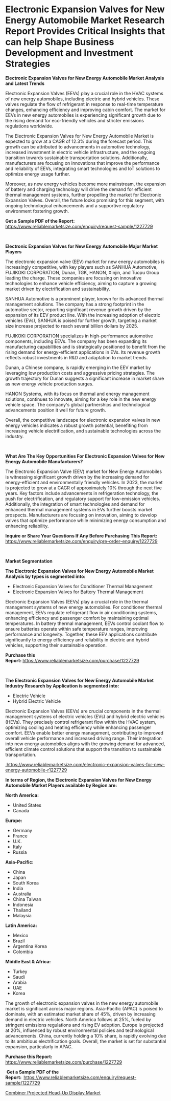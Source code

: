 <p><h1>Electronic Expansion Valves for New Energy Automobile Market Research Report Provides Critical Insights that can help Shape Business Development and Investment Strategies</h1></p><p><strong>Electronic Expansion Valves for New Energy Automobile Market Analysis and Latest Trends</strong></p>
<p><p>Electronic Expansion Valves (EEVs) play a crucial role in the HVAC systems of new energy automobiles, including electric and hybrid vehicles. These valves regulate the flow of refrigerant in response to real-time temperature changes, enhancing efficiency and improving cabin comfort. The market for EEVs in new energy automobiles is experiencing significant growth due to the rising demand for eco-friendly vehicles and stricter emissions regulations worldwide.</p><p>The Electronic Expansion Valves for New Energy Automobile Market is expected to grow at a CAGR of 12.3% during the forecast period. This growth can be attributed to advancements in automotive technology, increased investment in electric vehicle infrastructure, and the ongoing transition towards sustainable transportation solutions. Additionally, manufacturers are focusing on innovations that improve the performance and reliability of EEVs, integrating smart technologies and IoT solutions to optimize energy usage further.</p><p>Moreover, as new energy vehicles become more mainstream, the expansion of battery and charging technology will drive the demand for efficient thermal management systems, further propelling the market for Electronic Expansion Valves. Overall, the future looks promising for this segment, with ongoing technological enhancements and a supportive regulatory environment fostering growth.</p></p>
<p><strong>Get a Sample PDF of the Report:&nbsp;</strong> <a href="https://www.reliablemarketsize.com/enquiry/request-sample/1227729?utm_campaign=2876&utm_medium=2&utm_source=Github&utm_content=ia&utm_term=31032025&utm_id=electronic-expansion-valves-for-new-energy-automobile">https://www.reliablemarketsize.com/enquiry/request-sample/1227729</a></p>
<p>&nbsp;</p>
<p><strong>Electronic Expansion Valves for New Energy Automobile Major Market Players</strong></p>
<p><p>The electronic expansion valve (EEV) market for new energy automobiles is increasingly competitive, with key players such as SANHUA Automotive, FUJIKOKI CORPORATION, Dunan, TGK, HANON, Xinjin, and Tuopu Group leading the charge. These companies are focusing on innovative technologies to enhance vehicle efficiency, aiming to capture a growing market driven by electrification and sustainability.</p><p>SANHUA Automotive is a prominent player, known for its advanced thermal management solutions. The company has a strong footprint in the automotive sector, reporting significant revenue growth driven by the expansion of its EEV product line. With the increasing adoption of electric vehicles (EVs), SANHUA is poised for further growth, targeting a market size increase projected to reach several billion dollars by 2025.</p><p>FUJIKOKI CORPORATION specializes in high-performance automotive components, including EEVs. The company has been expanding its manufacturing capabilities and is strategically positioned to benefit from the rising demand for energy-efficient applications in EVs. Its revenue growth reflects robust investments in R&D and adaptation to market trends.</p><p>Dunan, a Chinese company, is rapidly emerging in the EEV market by leveraging low production costs and aggressive pricing strategies. The growth trajectory for Dunan suggests a significant increase in market share as new energy vehicle production surges.</p><p>HANON Systems, with its focus on thermal and energy management solutions, continues to innovate, aiming for a key role in the new energy vehicle space. The company's global partnerships and technological advancements position it well for future growth.</p><p>Overall, the competitive landscape for electronic expansion valves in new energy vehicles indicates a robust growth potential, benefiting from increasing vehicle electrification, and sustainable technologies across the industry.</p></p>
<p>&nbsp;</p>
<p><strong>What Are The Key Opportunities For Electronic Expansion Valves for New Energy Automobile Manufacturers?</strong></p>
<p><p>The Electronic Expansion Valve (EEV) market for New Energy Automobiles is witnessing significant growth driven by the increasing demand for energy-efficient and environmentally friendly vehicles. In 2023, the market is projected to grow at a CAGR of approximately 10% through the next five years. Key factors include advancements in refrigeration technology, the push for electrification, and regulatory support for low-emission vehicles. Additionally, the integration of smart technologies and demand for enhanced thermal management systems in EVs further boosts market prospects. Manufacturers are focusing on innovation, aiming to develop valves that optimize performance while minimizing energy consumption and enhancing reliability.</p></p>
<p><strong>Inquire or Share Your Questions If Any Before Purchasing This Report:</strong> <a href="https://www.reliablemarketsize.com/enquiry/pre-order-enquiry/1227729?utm_campaign=2876&utm_medium=2&utm_source=Github&utm_content=ia&utm_term=31032025&utm_id=electronic-expansion-valves-for-new-energy-automobile">https://www.reliablemarketsize.com/enquiry/pre-order-enquiry/1227729</a></p>
<p>&nbsp;</p>
<p><strong>Market Segmentation</strong></p>
<p><strong>The Electronic Expansion Valves for New Energy Automobile Market Analysis by types is segmented into:</strong></p>
<p><ul><li>Electronic Expansion Valves for Conditioner Thermal Management</li><li>Electronic Expansion Valves for Battery Thermal Management</li></ul></p>
<p><p>Electronic Expansion Valves (EEVs) play a crucial role in the thermal management systems of new energy automobiles. For conditioner thermal management, EEVs regulate refrigerant flow in air conditioning systems, enhancing efficiency and passenger comfort by maintaining optimal temperatures. In battery thermal management, EEVs control coolant flow to ensure batteries operate within safe temperature ranges, improving performance and longevity. Together, these EEV applications contribute significantly to energy efficiency and reliability in electric and hybrid vehicles, supporting their sustainable operation.</p></p>
<p><strong>Purchase this Report:&nbsp;</strong><a href="https://www.reliablemarketsize.com/purchase/1227729?utm_campaign=2876&utm_medium=2&utm_source=Github&utm_content=ia&utm_term=31032025&utm_id=electronic-expansion-valves-for-new-energy-automobile">https://www.reliablemarketsize.com/purchase/1227729</a></p>
<p>&nbsp;</p>
<p><strong>The Electronic Expansion Valves for New Energy Automobile Market Industry Research by Application is segmented into:</strong></p>
<p><ul><li>Electric Vehicle</li><li>Hybrid Electric Vehicle</li></ul></p>
<p><p>Electronic Expansion Valves (EEVs) are crucial components in the thermal management systems of electric vehicles (EVs) and hybrid electric vehicles (HEVs). They precisely control refrigerant flow within the HVAC system, optimizing cooling and heating efficiency while enhancing passenger comfort. EEVs enable better energy management, contributing to improved overall vehicle performance and increased driving range. Their integration into new energy automobiles aligns with the growing demand for advanced, efficient climate control solutions that support the transition to sustainable transportation.</p></p>
<p><a href="https://www.reliablemarketsize.com/electronic-expansion-valves-for-new-energy-automobile-r1227729?utm_campaign=2876&utm_medium=2&utm_source=Github&utm_content=ia&utm_term=31032025&utm_id=electronic-expansion-valves-for-new-energy-automobile">&nbsp;https://www.reliablemarketsize.com/electronic-expansion-valves-for-new-energy-automobile-r1227729</a></p>
<p><strong>In terms of Region, the Electronic Expansion Valves for New Energy Automobile Market Players available by Region are:</strong></p>
<p>
    <p> <strong> North America: </strong>
        <ul>
            <li>United States</li>
            <li>Canada</li>
        </ul>
        </p> 
    <p> <strong> Europe: </strong>
        <ul>
            <li>Germany</li>
            <li>France</li>
            <li>U.K.</li>
            <li>Italy</li>
            <li>Russia</li>
        </ul>
        </p> 
    <p> <strong> Asia-Pacific: </strong>
        <ul>
            <li>China</li>
            <li>Japan</li>
            <li>South Korea</li>
            <li>India</li>
            <li>Australia</li>
            <li>China Taiwan</li>
            <li>Indonesia</li>
            <li>Thailand</li>
            <li>Malaysia</li>
        </ul>
        </p> 
    <p> <strong> Latin America: </strong>
        <ul>
            <li>Mexico</li>
            <li>Brazil</li>
            <li>Argentina Korea</li>
            <li>Colombia</li>
        </ul>
        </p> 
    <p> <strong> Middle East & Africa: </strong>
        <ul>
            <li>Turkey</li>
            <li>Saudi</li>
            <li>Arabia</li>
            <li>UAE</li>
            <li>Korea</li>
        </ul>
    </p>
    </p>
<p><p>The growth of electronic expansion valves in the new energy automobile market is significant across major regions. Asia-Pacific (APAC) is poised to dominate, with an estimated market share of 45%, driven by increasing demand in electric vehicles. North America follows at 25%, fueled by stringent emissions regulations and rising EV adoption. Europe is projected at 20%, influenced by robust environmental policies and technological advancements. China, currently holding a 10% share, is rapidly evolving due to its ambitious electrification goals. Overall, the market is set for substantial expansion, particularly in APAC.</p></p>
<p><strong>Purchase this Report: </strong><a href="https://www.reliablemarketsize.com/purchase/1227729?utm_campaign=2876&utm_medium=2&utm_source=Github&utm_content=ia&utm_term=31032025&utm_id=electronic-expansion-valves-for-new-energy-automobile">https://www.reliablemarketsize.com/purchase/1227729</a></p>
<p>&nbsp;<strong>Get a Sample PDF of the Report:&nbsp;&nbsp;</strong><a href="https://www.reliablemarketsize.com/enquiry/request-sample/1227729?utm_campaign=2876&utm_medium=2&utm_source=Github&utm_content=ia&utm_term=31032025&utm_id=electronic-expansion-valves-for-new-energy-automobile">https://www.reliablemarketsize.com/enquiry/request-sample/1227729</a></p>
<p><strong></strong></p>
<p><p><a href="https://github.com/saaindosya/Market-Research-Report-List-1/blob/main/combiner-projected-head-up-display-market.md?utm_campaign=2876&utm_medium=2&utm_source=Github&utm_content=ia&utm_term=31032025&utm_id=electronic-expansion-valves-for-new-energy-automobile">Combiner Projected Head-Up Display Market</a></p></p>